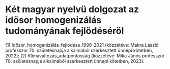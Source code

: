 # Két magyar nyelvü dolgozat az idösor homogenizálás tudományának fejlödéséröl
(1) Idősor_homogenizálás_fejlödése_1996-2021 (közzétéve: Makra László professzor 70. születésnapja alkalmából szerkesztett ünnepi kötetben, 2022);
(2) Klímaváltozás_adatpontosság (közzétéve: Mika János professzor 70. születésnapja alkalmából szerkesztett ünnepi kötetben, 2023).
